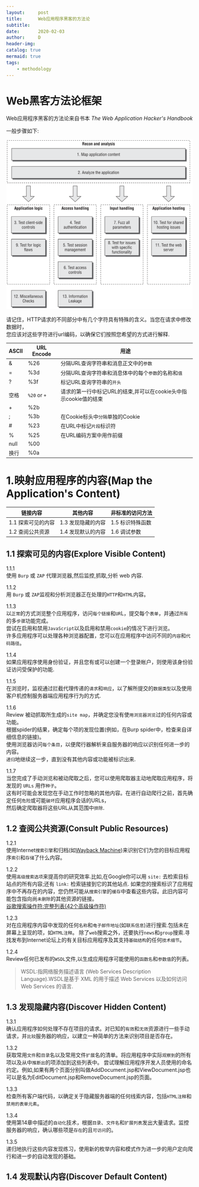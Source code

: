 ```yaml
---
layout:     post
title:      Web应用程序黑客的方法论
subtitle:   
date:       2020-02-03
author:     D
header-img: 
catalog: true
mermaid: true
tags:
    - methodology
---
```


# Web黑客方法论框架

Web应用程序黑客的方法论来自书本 *The Web Application Hacker's Handbook*

一般步骤如下:

![methodology](/img/web_application_hacker_methodology.PNG)

请记住，HTTP请求的不同部分中有几个字符具有特殊的含义。当您在请求中修改数据时，<br>
您应该对这些字符进行url编码，以确保它们按照您希望的方式进行解释.

|ASCII|URL Encode|用途|
|-|-|-|
|&|%26|分隔URL查询字符串和消息正文中的`参数`|
|=|%3d|分隔URL查询字符串和消息体中的每个`参数`的名称和`值`|
|?|%3f|标记URL查询字符串的`开头`|
|空格|`%20` or `+`|请求的第一行中标记URL的结束,并可以在cookie头中指示cookie值的结束|
|+|%2b||
|;|%3b|在Cookie标头中`分隔`单独的Cookie|
|#|%23|在URL中标记`片段`标识符|
|%|%25|在URL编码方案中用作前缀|
|null|%00||
|换行|%0a||

# 1.映射应用程序的内容(Map the Application's Content)
|链接内容|其他内容|非标准的访问方法|
|-|-|-|
|1.1 探索可见的内容|1.3 发现隐藏的内容|1.5 标识特殊函数|
|1.2 查阅公共资源|1.4 发现默认的内容|1.6 调试参数|
## 1.1 探索可见的内容(Explore Visible Content)
1.1.1 <br>
使用 `Burp` 或 `ZAP` 代理浏览器,然后监控,抓取,分析 web 内容.<br>

1.1.2<br>
用 `Burp` 或 `ZAP`监视和分析浏览器正在处理的`HTTP`和`HTML`内容。<br>

1.1.3 <br>
以`正常`的方式浏览整个应用程序，访问`每个链接`和`UR`L，提交每个`表单`，并通过`所有`的多`步骤`功能完成。<br>
尝试在启用和禁用`JavaScript`以及启用和禁用`cookie`的情况下进行浏览。<br>
许多应用程序可以处理各种浏览器配置，您可以在应用程序中访问不同的`内容`和`代码路径`。<br>

1.1.4 <br>
如果应用程序使用身份验证，并且您有或可以创建一个登录帐户，则使用该身份验证访问受保护的功能.<br>

1.1.5<br>
在浏览时，监视通过拦截代理传递的`请求`和`响应`，以了解所提交的`数据类型`以及使用客户机控制服务器端应用程序行为的方式.<br>

1.1.6<br>
Review 被动抓取所生成的`site map`，并确定您没有使`用浏览器浏览`过的任何内容或功能。<br>
根据spider的结果，确定每个项的发现位置(例如，在Burp spider中，检查来自详细信息的链接)。<br>
使用浏览器访问`每个条目`，以便爬行器解析来自服务器的响应以识别任何进一步的内容。<br>
`递归`地继续这一步，直到没有其他内容或功能被标识出来.<br>

1.1.7<br>
当您完成了手动浏览和被动爬取之后，您可以使用爬取器主动地爬取应用程序，将发现的 `URLs` 用作`种子`。<br>
这有时可能会发现您在手动工作时忽略的其他内容。在进行自动爬行之前，首先确定任何`危险`或可能`破坏`应用程序会话的URLs，<br>
然后确定爬取器将这些URL从其范围中`排除`.<br>

## 1.2 查阅公共资源(Consult Public Resources)
1.2.1<br>
使用Internet`搜索引擎`和归档(如[Wayback Machine](http://web.archive.org/))来识别它们为您的目标应用程序`索引`和`存储`了什么内容。<br>

1.2.2<br>
使用`高级搜索选项`来提高你的研究效率.比如,在Google你可以用 `site:` 去检索目标站点的所有内容;还有 `link:` 检索链接到它的其他站点.
如果您的搜索标识了应用程序中不再存在的内容，您仍然可能从`搜索引擎`的`缓存`中查看这些内容。此旧内容可能包含指向尚`未删除`的其他资源的链接。<br>
[谷歌搜索操作符:完整列表(42个高级操作符)](https://ahrefs.com/blog/google-advanced-search-operators/#find-link-prospects)<br>

1.2.3<br>
对在应用程序内容中发现的任何`名称`和`电子邮件地址`(如`联系信息`)进行搜索.包括未在屏幕上呈现的项，如`HTML注释`。
除了`web`搜索之外，还要执行`news`和`group`搜索.寻找发布到Internet论坛上的有关目标应用程序及其支持`基础结构`的任何`技术细节`。

1.2.4<br>
Review任何已发布的`WSDL`文件,以生成应用程序可能使用的`函数名`和`参数值`的列表。
>WSDL:指网络服务描述语言 (Web Services Description Language).WSDL是基于 XML 的用于描述 Web Services 以及如何访问 Web Services 的语言.

## 1.3 发现隐藏内容(Discover Hidden Content)
1.3.1<br>
确认应用程序如何处理不存在项目的请求。对已知的`有效`和`无效`资源进行一些手动请求，并`比较`服务器的响应，以建立一种简单的方法来识别项目是否存在。

1.3.2<br>
获取常用`文件`和`目录`名以及常用文件`扩展`名的清单。将应用程序中实际`观察到`的所有项以及从中`推断出`的项添加到这些列表中。
尝试理解应用程序开发人员使用的命名约定。例如,如果有两个页面分别叫做AddDocument.jsp和ViewDocument.jsp也可以是名为EditDocument.jsp和RemoveDocument.jsp的页面。

1.3.3<br>
检查所有客户端代码，以确定关于隐藏服务器端的任何线索内容，包括`HTML注释`和`禁用的表单元素`。

1.3.4<br>
使用第14章中描述的`自动化`技术，根据`目录`、`文件名`和`扩展列表`发出大量请求。监控服务器的响应，确认哪些项是`存在`的且`可访问`的。

1.3.5<br>
递归地执行这些内容发现练习，使用新的枚举内容和模式作为进一步的用户定向爬行和进一步的自动发现的基础。

## 1.4 发现默认内容(Discover Default Content)




